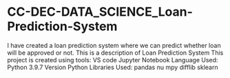 # CC-DEC-DATA_SCIENCE_Loan-Prediction-System
I have created a loan prediction system where we can predict whether loan will be approved or not.
This is a description of Loan Prediction System
This project is created using tools:
VS code
Jupyter Notebook
Language Used:
Python 3.9.7 Version
Python Libraries Used:
pandas
nu mpy
difflib
sklearn
